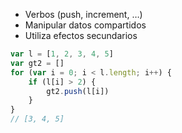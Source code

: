 * Verbos (push, increment, …)
* Manipular datos compartidos
* Utiliza efectos secundarios

```js
var l = [1, 2, 3, 4, 5]
var gt2 = []
for (var i = 0; i < l.length; i++) {
    if (l[i] > 2) {
        gt2.push(l[i])
    }
}
// [3, 4, 5]
```
